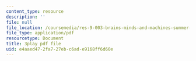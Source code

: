 ```yaml
---
content_type: resource
description: ''
file: null
file_location: /coursemedia/res-9-003-brains-minds-and-machines-summer-course-summer-2015/e4aaed472fa727ebc6ade9168ff6d60e_2304725.pdf
file_type: application/pdf
resourcetype: Document
title: 3play pdf file
uid: e4aaed47-2fa7-27eb-c6ad-e9168ff6d60e
---
```

